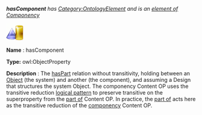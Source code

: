 ___hasComponent__ 
 has
 [Category:OntologyElement](../../Category/OntologyElement "Category:OntologyElement") 
 and is an
 [element of](../../Property/ElementOf "Property:ElementOf") 
[Componency](../../Submissions/Componency "Submissions:Componency")_




  





[![ObjectProperty](../public/images/thumb/c/c3/ObjectProperty.gif/45px-ObjectProperty.gif)](../../Image/ObjectProperty.gif "ObjectProperty")


__Name__ 
 : hasComponent
 



__Type:__ 
 owl:ObjectProperty
 



__Description__ 
 : The
 [hasPart](../../Submissions/PartOf/hasPart "Submissions:PartOf/hasPart") 
 relation without transitivity, holding between an
 [Object](../../Image/ObjectProperty.gif "Submissions:Componency/Object") 
 (the system) and another (the component), and assuming a Design that structures the system Object. 
The componency Content OP uses the transitive reduction
 [logical pattern](../../Category/LogicalOP "Category:LogicalOP") 
 to preserve transitive on the superproperty from the
 [part of](../../Submissions/PartOf "Submissions:PartOf") 
 Content OP. In practice, the
 [part of](../../Submissions/PartOf "Submissions:PartOf") 
 acts here as the transitive reduction of the
 [componency](../../Submissions/Componency "Submissions:Componency") 
 Content OP.